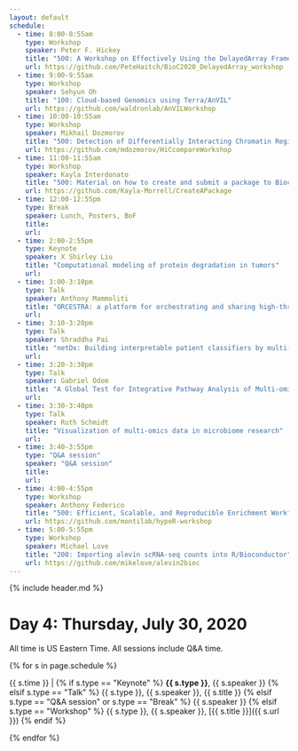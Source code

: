 ```yaml
---
layout: default
schedule:
  - time: 8:00-8:55am
    type: Workshop
    speaker: Peter F. Hickey
    title: "500: A Workshop on Effectively Using the DelayedArray Framework to Support the Analysis of Large Datasets"
    url: https://github.com/PeteHaitch/BioC2020_DelayedArray_workshop
  - time: 9:00-9:55am
    type: Workshop
    speaker: Sehyun Oh
    title: "100: Cloud-based Genomics using Terra/AnVIL"
    url: https://github.com/waldronlab/AnVILWorkshop
  - time: 10:00-10:55am
    type: Workshop
    speaker: Mikhail Dozmorov
    title: "500: Detection of Differentially Interacting Chromatin Regions From Multiple Hi-C Datasets"
    url: https://github.com/mdozmorov/HiCcompareWorkshop
  - time: 11:00-11:55am
    type: Workshop
    speaker: Kayla Interdonato
    title: "500: Material on how to create and submit a package to Bioconductor"
    url: https://github.com/Kayla-Morrell/CreateAPackage
  - time: 12:00-12:55pm
    type: Break
    speaker: Lunch, Posters, BoF
    title: 
    url: 
  - time: 2:00-2:55pm
    type: Keynote
    speaker: X Shirley Liu
    title: "Computational modeling of protein degradation in tumors"
    url: 
  - time: 3:00-3:10pm
    type: Talk
    speaker: Anthony Mammoliti
    title: "ORCESTRA: a platform for orchestrating and sharing high-throughput pharmacogenomic analyses"
    url: 
  - time: 3:10-3:20pm
    type: Talk
    speaker: Shraddha Pai
    title: "netDx: Building interpretable patient classifiers by multi-omic data integration and patient similarity networks"
    url: 
  - time: 3:20-3:30pm
    type: Talk
    speaker: Gabriel Odom
    title: "A Global Test for Integrative Pathway Analysis of Multi-omics Data"
    url: 
  - time: 3:30-3:40pm
    type: Talk
    speaker: Ruth Schmidt
    title: "Visualization of multi-omics data in microbiome research"
    url: 
  - time: 3:40-3:55pm
    type: "Q&A session"
    speaker: "Q&A session"
    title: 
    url:
  - time: 4:00-4:55pm
    type: Workshop
    speaker: Anthony Federico
    title: "500: Efficient, Scalable, and Reproducible Enrichment Workflows"
    url: https://github.com/montilab/hypeR-workshop
  - time: 5:00-5:55pm
    type: Workshop
    speaker: Michael Love
    title: "200: Importing alevin scRNA-seq counts into R/Bioconductor"
    url: https://github.com/mikelove/alevin2bioc
---
```


{% include header.md %}

# Day 4: Thursday, July 30, 2020

All time is US Eastern Time. All sessions include Q&A time.

{% for s in page.schedule %}

{{ s.time }} | {% if s.type == "Keynote" %} **{{ s.type }}**, {{ s.speaker }} {% elsif s.type == "Talk" %} {{ s.type }}, {{ s.speaker }}, {{ s.title }} {% elsif s.type == "Q&A session" or s.type == "Break" %} {{ s.speaker }} {% elsif s.type == "Workshop" %} {{ s.type }}, {{ s.speaker }}, [{{ s.title }}]({{ s.url }}) {% endif %}

{% endfor %}

